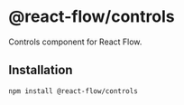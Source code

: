 # @react-flow/controls

Controls component for React Flow.

## Installation 

```sh 
npm install @react-flow/controls
```

